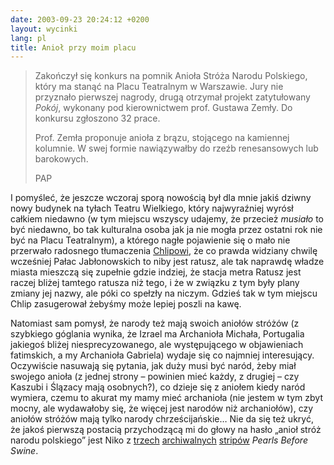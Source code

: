 ```yaml
---
date: 2003-09-23 20:24:12 +0200
layout: wycinki
lang: pl
title: Anioł przy moim placu
---
```


> Zakończył się konkurs na pomnik Anioła Stróża Narodu Polskiego, który ma stanąć na Placu Teatralnym w Warszawie. Jury nie przyznało pierwszej nagrody, drugą otrzymał projekt zatytułowany <cite>Pokój</cite>, wykonany pod kierownictwem prof. Gustawa Zemły. Do konkursu zgłoszono 32 prace.
>
> Prof. Zemła proponuje anioła z brązu, stojącego na kamiennej kolumnie. W swej formie nawiązywałby do rzeźb renesansowych lub barokowych.
>
> PAP

I pomyśleć, że jeszcze wczoraj sporą nowością był dla mnie jakiś dziwny nowy budynek na tyłach Teatru Wielkiego, który najwyraźniej wyrósł całkiem niedawno (w tym miejscu wszyscy udajemy, że przecież _musiało_ to być niedawno, bo tak kulturalna osoba jak ja nie mogła przez ostatni rok nie być na Placu Teatralnym), a którego nagłe pojawienie się o mało nie przerwało radosnego tłumaczenia [Chlipowi](http://chlip.pl/ 'będą ze dwa miesiące jak go nie linkowałem'), że co prawda widziany chwilę wcześniej Pałac Jabłonowskich to niby jest ratusz, ale tak naprawdę władze miasta mieszczą się zupełnie gdzie indziej, że stacja metra Ratusz jest raczej bliżej tamtego ratusza niż tego, i że w związku z tym były plany zmiany jej nazwy, ale póki co spełzły na niczym. Gdzieś tak w tym miejscu Chlip zasugerował żebyśmy może lepiej poszli na kawę.

Natomiast sam pomysł, że narody też mają swoich aniołów stróżów (z szybkiego góglania wynika, że Izrael ma Archanioła Michała, Portugalia jakiegoś bliżej niesprecyzowanego, ale występującego w objawieniach fatimskich, a my Archanioła Gabriela) wydaje się co najmniej interesujący. Oczywiście nasuwają się pytania, jak duży musi być naród, żeby miał swojego anioła (z jednej strony – powinien mieć każdy, z drugiej – czy Kaszubi i Ślązacy mają osobnych?), co dzieje się z aniołem kiedy naród wymiera, czemu to akurat my mamy mieć archanioła (nie jestem w tym zbyt mocny, ale wydawałoby się, że więcej jest narodów niż archaniołów), czy aniołów stróżów mają tylko narody chrześcijańskie… Nie da się też ukryć, że jakoś pierwszą postacią przychodzącą mi do głowy na hasło „anioł stróż narodu polskiego” jest Niko z [trzech](wycinki/ps20021007.png 'introducing Niko') [archiwalnych](wycinki/ps20021008.png 'very bad week') [stripów](wycinki/ps20021009.png 'those people are dead') <cite>Pearls Before Swine</cite>.
